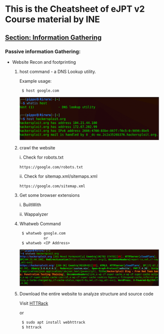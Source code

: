 # This is the Cheatsheet of eJPT v2 Course material by INE

## <u>Section: Information Gathering</u>

### Passive information Gathering:

- Website Recon and footprinting

    1. host command - a DNS Lookup utility.
    
        Example usage: 

            $ host google.com

        ![plot](/.images/ejpt-fig1.png)

    2. crawl the website

        i.  Check for robots.txt

        `https://google.com/robots.txt`
        
        ii. Check for sitemap.xml/sitemaps.xml 
        
        `https://google.com/sitemap.xml`

    3. Get some browser extensions

        i.  BuiltWith

 		ii. Wappalyzer

    4. Whatweb Command

            $ whatweb google.com
                      or
            $ whatweb <IP Address> 
        ![plot](/.images/ejpt-fig2.png)
        
    5. Download the entire website to analyze structure and source code

        Visit [HTTRack](https://www.httrack.com/)

        or

            $ sudo apt install webhttrack 
            $ httrack
